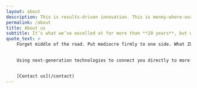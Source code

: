 ```yaml
---
layout: about
description: This is results-driven innovation. This is money-where-our-mouth-is marketing. This is ZURU Group.
permalink: /about
title: About us
subtitle: It’s what we’ve excelled at for more than **20 years**, but we’re still learning every day.
quote_text: >
    Forget middle of the road. Put mediocre firmly to one side. What ZURU Group promises you is hard-and-fast digital activation that gets you to the results you want. More quickly, more smartly and more cost-effectively than anyone else. It’s what we’ve excelled at for more than 20 years, but we’re still learning every day. And learning is where we’ll start with you. By really getting under the skin of your business, we’ll be your go-to gurus for multi-channel marketing, helping you conquer your toughest challenges with razor-sharp strategy and cutting-edge creativity.

    
    Using next-generation technologies to connect you directly to more customers, we’ll plug you in to performance you’ve never previously thought possible. Day in, day out, from day one.


    [Contact us](/contact)
---
```

